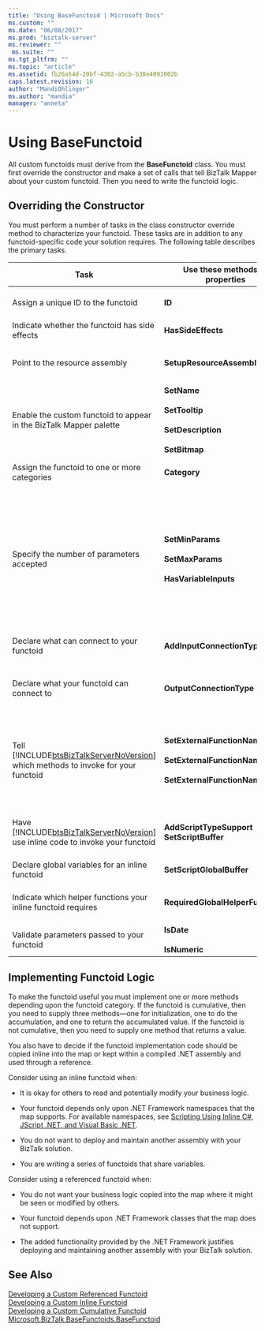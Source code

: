 ```yaml
---
title: "Using BaseFunctoid | Microsoft Docs"
ms.custom: ""
ms.date: "06/08/2017"
ms.prod: "biztalk-server"
ms.reviewer: ""
 ms.suite: ""
ms.tgt_pltfrm: ""
ms.topic: "article"
ms.assetid: fb26a54d-20bf-4302-a5cb-b38e4091002b
caps.latest.revision: 16
author: "MandiOhlinger"
ms.author: "mandia"
manager: "anneta"
---
```

# Using BaseFunctoid
All custom functoids must derive from the **BaseFunctoid** class. You must first override the constructor and make a set of calls that tell BizTalk Mapper about your custom functoid. Then you need to write the functoid logic.  
  
## Overriding the Constructor  
 You must perform a number of tasks in the class constructor override method to characterize your functoid. These tasks are in addition to any functoid-specific code your solution requires. The following table describes the primary tasks.  
  
|Task|Use these methods or properties|Comments|  
|----------|-------------------------------------|--------------|  
|Assign a unique ID to the functoid|**ID**|Use a value greater than 6000 that has not been used. Values less than 6000 are reserved for use by internal functoids.|  
|Indicate whether the functoid has side effects|**HasSideEffects**|Used by the mapper to optimize the XSLT code that is generated. This property is true by default.|  
|Point to the resource assembly|**SetupResourceAssembly**|Include a resource file with your project. If building with [!INCLUDE[btsVStudioNoVersion](../includes/btsvstudionoversion-md.md)], the resource assembly must be **ProjectName.ResourceName**.|  
|Enable the custom functoid to appear in the BizTalk Mapper palette|**SetName**<br /><br /> **SetTooltip**<br /><br /> **SetDescription**<br /><br /> **SetBitmap**|Use a resource ID pointing to a string for the name, tooltip and description; use a 16x16-pixel bitmap.|  
|Assign the functoid to one or more categories|**Category**|Categorize the functoid by using one or more [Microsoft.BizTalk.BaseFunctoids.FunctoidCategory](http://msdn.microsoft.com/library/microsoft.biztalk.basefunctoids.functoidcategory.aspx) values.|  
|Specify the number of parameters accepted|**SetMinParams**<br /><br /> **SetMaxParams**<br /><br /> **HasVariableInputs**|Use the **SetMinParams** method to set the number of required parameters and the **SetMaxParams** method to set the number of optional parameters. Use the following guidelines to set these values:<br /><br /> -   If you have no optional parameters, set min = max.<br />-   If you have some optional parameters, set max = (number of optional parameters - min number of parameters).<br />-   If you want to allow unlimited optional parameters, do not set max.<br />-   If you have a variable number of inputs, do not set min or max, and set **HasVariableInputs** = `true`.|  
|Declare what can connect to your functoid|**AddInputConnectionType**|Call **AddInputConnectionType** once for each [Microsoft.BizTalk.BaseFunctoids.ConnectionType](http://msdn.microsoft.com/library/microsoft.biztalk.basefunctoids.connectiontype.aspx) that the functoid supports.|  
|Declare what your functoid can connect to|**OutputConnectionType**|Use values from [Microsoft.BizTalk.BaseFunctoids.ConnectionType](http://msdn.microsoft.com/library/microsoft.biztalk.basefunctoids.connectiontype.aspx) to tell BizTalk Mapper the types of objects that can receive output from your functoid. Use **OR** to specify multiple connection types.|  
|Tell [!INCLUDE[btsBizTalkServerNoVersion](../includes/btsbiztalkservernoversion-md.md)] which methods to invoke for your functoid|**SetExternalFunctionName**<br /><br /> **SetExternalFunctionName2**<br /><br /> **SetExternalFunctionName3**|For cumulative functoids, use **SetExternalFunctionName** to set the initialization function, **SetExternalFunctionName2** to set the accumulation function, and **SetExternalFunctionName3** to specify the function that returns the accumulated value. For noncumulative functoids use **SetExternalFunctionName** to set the functoid method.|  
|Have [!INCLUDE[btsBizTalkServerNoVersion](../includes/btsbiztalkservernoversion-md.md)] use inline code to invoke your functoid|**AddScriptTypeSupport SetScriptBuffer**|Call **AddScriptTypeSupport** with [Microsoft.BizTalk.BaseFunctoids.ScriptType](http://msdn.microsoft.com/library/microsoft.biztalk.basefunctoids.scripttype.aspx) to enable inline code. Invoke **SetScriptBuffer** to pass in the code for the functoid. This code will be copied into the map.|  
|Declare global variables for an inline functoid|**SetScriptGlobalBuffer**|Any declarations made will be visible to other inline scripts included in the map.|  
|Indicate which helper functions your inline functoid requires|**RequiredGlobalHelperFunctions**|Use values from the **InlineGlobalHelperFunction** enumeration to specify which helper functions are required. Use **OR** to specify multiple helper functions.|  
|Validate parameters passed to your functoid|**IsDate**<br /><br /> **IsNumeric**|These functions provide a true/false answer without throwing an exception.|  
  
## Implementing Functoid Logic  
 To make the functoid useful you must implement one or more methods depending upon the functoid category. If the functoid is cumulative, then you need to supply three methods—one for initialization, one to do the accumulation, and one to return the accumulated value. If the functoid is not cumulative, then you need to supply one method that returns a value.  
  
 You also have to decide if the functoid implementation code should be copied inline into the map or kept within a compiled .NET assembly and used through a reference.  
  
 Consider using an inline functoid when:  
  
-   It is okay for others to read and potentially modify your business logic.  
  
-   Your functoid depends only upon .NET Framework namespaces that the map supports. For available namespaces, see [Scripting Using Inline C#, JScript .NET, and Visual Basic .NET](../core/scripting-using-inline-csharp-jscript-net-and-visual-basic-net.md).  
  
-   You do not want to deploy and maintain another assembly with your BizTalk solution.  
  
-   You are writing a series of functoids that share variables.  
  
 Consider using a referenced functoid when:  
  
-   You do not want your business logic copied into the map where it might be seen or modified by others.  
  
-   Your functoid depends upon .NET Framework classes that the map does not support.  
  
-   The added functionality provided by the .NET Framework justifies deploying and maintaining another assembly with your BizTalk solution.  
  
## See Also  
 [Developing a Custom Referenced Functoid](../core/developing-a-custom-referenced-functoid.md)   
 [Developing a Custom Inline Functoid](../core/developing-a-custom-inline-functoid.md)   
 [Developing a Custom Cumulative Functoid](../core/developing-a-custom-cumulative-functoid.md)   
 [Microsoft.BizTalk.BaseFunctoids.BaseFunctoid](http://msdn.microsoft.com/library/Microsoft.BizTalk.BaseFunctoids.BaseFunctoid.aspx)